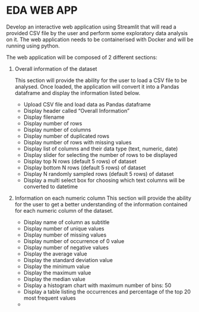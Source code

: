 # EDA WEB APP

Develop an interactive web application using Streamlit that will read a provided CSV file by the user and perform some exploratory data analysis on it. The web application needs to be containerised with Docker and will be running using python.

The web application will be composed of 2 different sections:

1. Overall information of the dataset

   This section will provide the ability for the user to load a CSV file to be analysed. Once loaded, the application will convert it into a Pandas dataframe and display the information listed below.
   * Upload CSV file and load data as Pandas dataframe
   * Display header called “Overall Information”
   * Display filename
   * Display number of rows
   * Display number of columns
   * Display number of duplicated rows
   * Display number of rows with missing values
   * Display list of columns and their data type (text, numeric, date)
   * Display slider for selecting the number of rows to be displayed
   * Display top N rows (default 5 rows) of dataset
   * Display bottom N rows (default 5 rows) of dataset
   * Display N randomly sampled rows (default 5 rows) of dataset
   * Display a multi select box for choosing which text columns will be converted to datetime
     
2. Information on each numeric column
   This section will provide the ability for the user to get a better understanding of the information contained for each numeric column of the dataset.
   * Display name of column as subtitle
   * Display number of unique values
   * Display number of missing values
   * Display number of occurrence of 0 value
   * Display number of negative values
   * Display the average value
   * Display the standard deviation value
   * Display the minimum value
   * Display the maximum value
   * Display the median value
   * Display a histogram chart with maximum number of  bins: 50
   * Display a table listing the occurrences and percentage of the top 20 most frequent values
   * 



